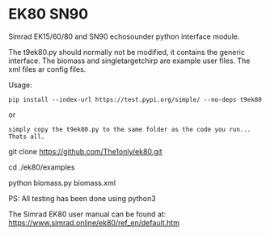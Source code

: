 # EK80 SN90
Simrad EK15/60/80 and SN90 echosounder python interface module.

The t9ek80.py should normally not be modified, it contains the generic interface.
The biomass and singletargetchirp are example user files.
The xml files ar config files.

Usage:

    pip install --index-url https://test.pypi.org/simple/ --no-deps t9ek80
 
 or
    
    simply copy the t9ek80.py to the same folder as the code you run... Thats all. 
  
  
 git clone https://github.com/The1only/ek80.git

 cd ./ek80/examples

 python biomass.py biomass.xml


PS: All testing has been done using python3

The Simrad EK80 user manual can be found at: https://www.simrad.online/ek80/ref_en/default.htm



